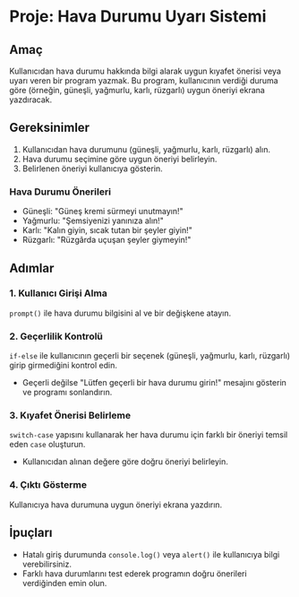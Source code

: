 # Proje: Hava Durumu Uyarı Sistemi

## Amaç
Kullanıcıdan hava durumu hakkında bilgi alarak uygun kıyafet önerisi veya uyarı veren bir program yazmak. Bu program, kullanıcının verdiği duruma göre (örneğin, güneşli, yağmurlu, karlı, rüzgarlı) uygun öneriyi ekrana yazdıracak.

## Gereksinimler
1. Kullanıcıdan hava durumunu (güneşli, yağmurlu, karlı, rüzgarlı) alın.
2. Hava durumu seçimine göre uygun öneriyi belirleyin.
3. Belirlenen öneriyi kullanıcıya gösterin.

### Hava Durumu Önerileri
- Güneşli: "Güneş kremi sürmeyi unutmayın!"
- Yağmurlu: "Şemsiyenizi yanınıza alın!"
- Karlı: "Kalın giyin, sıcak tutan bir şeyler giyin!"
- Rüzgarlı: "Rüzgârda uçuşan şeyler giymeyin!"

## Adımlar

### 1. Kullanıcı Girişi Alma
`prompt()` ile hava durumu bilgisini al ve bir değişkene atayın.

### 2. Geçerlilik Kontrolü
`if-else` ile kullanıcının geçerli bir seçenek (güneşli, yağmurlu, karlı, rüzgarlı) girip girmediğini kontrol edin.
- Geçerli değilse "Lütfen geçerli bir hava durumu girin!" mesajını gösterin ve programı sonlandırın.

### 3. Kıyafet Önerisi Belirleme
`switch-case` yapısını kullanarak her hava durumu için farklı bir öneriyi temsil eden `case` oluşturun.
- Kullanıcıdan alınan değere göre doğru öneriyi belirleyin.

### 4. Çıktı Gösterme
Kullanıcıya hava durumuna uygun öneriyi ekrana yazdırın.

## İpuçları
- Hatalı giriş durumunda `console.log()` veya `alert()` ile kullanıcıya bilgi verebilirsiniz.
- Farklı hava durumlarını test ederek programın doğru önerileri verdiğinden emin olun.
